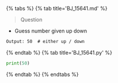 {% tabs %}
{% tab title='BJ_15641.md' %}

> Question

* Guess number given up down

```txt
Output: 50  # either up / down
```

{% endtab %}
{% tab title='BJ_15641.py' %}

```py
print(50)
```

{% endtab %}
{% endtabs %}
